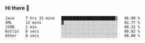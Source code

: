 ### Hi there 👋

<!--START_SECTION:waka-->

```text
Java     7 hrs 33 mins   ████████████████████████▒   96.90 %
XML      12 mins         ▓░░░░░░░░░░░░░░░░░░░░░░░░   02.77 %
JSON     1 min           ░░░░░░░░░░░░░░░░░░░░░░░░░   00.31 %
Kotlin   0 secs          ░░░░░░░░░░░░░░░░░░░░░░░░░   00.02 %
Other    0 secs          ░░░░░░░░░░░░░░░░░░░░░░░░░   00.00 %
```

<!--END_SECTION:waka-->

<!--
**jerry-shao/jerry-shao** is a ✨ _special_ ✨ repository because its `README.md` (this file) appears on your GitHub profile.

Here are some ideas to get you started:

- 🔭 I’m currently working on ...
- 🌱 I’m currently learning ...
- 👯 I’m looking to collaborate on ...
- 🤔 I’m looking for help with ...
- 💬 Ask me about ...
- 📫 How to reach me: ...
- 😄 Pronouns: ...
- ⚡ Fun fact: ...
-->
